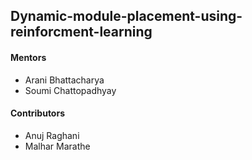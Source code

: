 <h2>Dynamic-module-placement-using-reinforcment-learning</h2>

<h4>Mentors</h4>
<ul>
  <li>Arani Bhattacharya</li>
  <li>Soumi Chattopadhyay</li>
</ul>

<h4>Contributors</h4>
<ul>
  <li>Anuj Raghani</li>
  <li>Malhar Marathe</li>
</ul>
